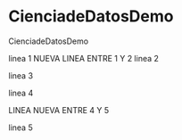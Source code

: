 # CienciadeDatosDemo
CienciadeDatosDemo

linea 1
NUEVA LINEA ENTRE 1 Y 2
linea 2

linea 3

linea 4

LINEA NUEVA ENTRE 4 Y 5

linea 5